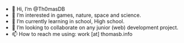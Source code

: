 - 👋 Hi, I’m @Th0masDB
- 👀 I’m interested in games, nature, space and science. 
- 🌱 I’m currently learning in school, High school.
- 💞️ I’m looking to collaborate on any junior (web) development project.
- 📫 How to reach me using: work [at] thomasb.info

<!---
Th0masDB/Th0masDB is a ✨ special ✨ repository because its `README.md` (this file) appears on your GitHub profile.
You can click the Preview link to take a look at your changes.
--->
